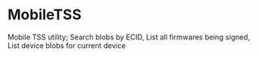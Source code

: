 MobileTSS
=========

Mobile TSS utility; Search blobs by ECID, List all firmwares being signed, List device blobs for current device
